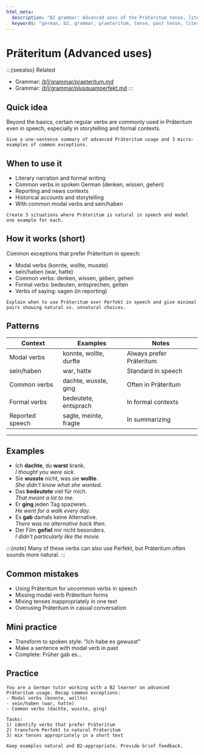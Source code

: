 ```yaml
---
html_meta:
  description: "B2 grammar: Advanced uses of the Präteritum tense, literary and spoken exceptions."
  keywords: "german, b2, grammar, praeteritum, tense, past tense, literature, spoken exceptions"
---
```


# Präteritum (Advanced uses)

:::{seealso}
Related

- Grammar: [/b1/grammar/praeteritum.md](/b1/grammar/praeteritum.md)
- Grammar: [/b1/grammar/plusquamperfekt.md](/b1/grammar/plusquamperfekt.md)
:::

## Quick idea

Beyond the basics, certain regular verbs are commonly used in Präteritum even in speech, especially in storytelling and formal contexts.

```{practice}
Give a one-sentence summary of advanced Präteritum usage and 3 micro-examples of common exceptions.
```

## When to use it

- Literary narration and formal writing
- Common verbs in spoken German (denken, wissen, gehen)
- Reporting and news contexts
- Historical accounts and storytelling
- With common modal verbs and sein/haben

```{practice}
Create 3 situations where Präteritum is natural in speech and model one example for each.
```

## How it works (short)

Common exceptions that prefer Präteritum in speech:

- Modal verbs (konnte, wollte, musste)
- sein/haben (war, hatte)
- Common verbs: denken, wissen, geben, gehen
- Formal verbs: bedeuten, entsprechen, gelten
- Verbs of saying: sagen (in reporting)

```{practice}
Explain when to use Präteritum over Perfekt in speech and give minimal pairs showing natural vs. unnatural choices.
```

## Patterns

| Context | Examples | Notes |
|---|---|---|
| Modal verbs | konnte, wollte, durfte | Always prefer Präteritum |
| sein/haben | war, hatte | Standard in speech |
| Common verbs | dachte, wusste, ging | Often in Präteritum |
| Formal verbs | bedeutete, entsprach | In formal contexts |
| Reported speech | sagte, meinte, fragte | In summarizing |

---

## Examples

- Ich **dachte**, du **warst** krank.  
  _I thought you were sick._
- Sie **wusste** nicht, was sie **wollte**.  
  _She didn't know what she wanted._
- Das **bedeutete** viel für mich.  
  _That meant a lot to me._
- Er **ging** jeden Tag spazieren.  
  _He went for a walk every day._
- Es **gab** damals keine Alternative.  
  _There was no alternative back then._
- Der Film **gefiel** mir nicht besonders.  
  _I didn't particularly like the movie._

:::{note}
Many of these verbs can also use Perfekt, but Präteritum often sounds more natural.
:::

## Common mistakes

- Using Präteritum for uncommon verbs in speech
- Missing modal verb Präteritum forms
- Mixing tenses inappropriately in one text
- Overusing Präteritum in casual conversation

## Mini practice

- Transform to spoken style: "Ich habe es gewusst"
- Make a sentence with modal verb in past
- Complete: Früher gab es...

## Practice

```{practice}
You are a German tutor working with a B2 learner on advanced Präteritum usage. Recap common exceptions:
- Modal verbs (konnte, wollte)
- sein/haben (war, hatte)
- Common verbs (dachte, wusste, ging)

Tasks:
1) identify verbs that prefer Präteritum
2) transform Perfekt to natural Präteritum
3) mix tenses appropriately in a short text

Keep examples natural and B2-appropriate. Provide brief feedback.
```
